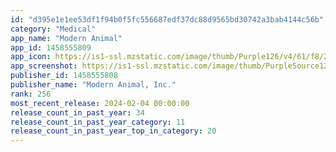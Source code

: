 ```yaml
---
id: "d395e1e1ee53df1f94b0f5fc556687edf37dc88d9565bd30742a3bab4144c56b"
category: "Medical"
app_name: "Modern Animal"
app_id: 1458555809
app_icon: https://is1-ssl.mzstatic.com/image/thumb/Purple126/v4/61/f8/23/61f823e4-528a-0d09-16c0-ce02178e7bfe/AppIcon-0-0-1x_U007emarketing-0-0-0-10-0-0-sRGB-0-0-0-GLES2_U002c0-512MB-85-220-0-0.png/1024x1024bb.png
app_screenshot: https://is1-ssl.mzstatic.com/image/thumb/PurpleSource126/v4/71/44/eb/7144eb29-4ad7-ffe4-0cb3-0d92f3b8363f/99fecb46-7761-4caf-9336-d7d6af1f4a4d_AS1__U00286.5_U0029.jpg/1242x2688bb.png
publisher_id: 1458555808
publisher_name: "Modern Animal, Inc."
rank: 256
most_recent_release: 2024-02-04 00:00:00
release_count_in_past_year: 34
release_count_in_past_year_category: 11
release_count_in_past_year_top_in_category: 20
---
```

